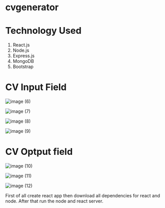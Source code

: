 # cvgenerator

# Technology Used
1. React.js
2. Node.js
3. Express.js
4. MongoDB
5. Bootstrap

# CV Input Field
![image (6)](https://user-images.githubusercontent.com/61968457/160711097-4bd67dbf-85c6-4b18-bb20-27531881bb4e.png)


![image (7)](https://user-images.githubusercontent.com/61968457/160711438-e659df0f-53ca-4152-add1-32f0b086e325.png)


![image (8)](https://user-images.githubusercontent.com/61968457/160711575-656ec194-9b9e-4eec-a83a-b90b32796fa1.png)

![image (9)](https://user-images.githubusercontent.com/61968457/160711589-eb15657b-31ab-4c29-b672-0f987383d900.png)

# CV Optput field

![image (10)](https://user-images.githubusercontent.com/61968457/160711612-40365a7f-6a70-4063-9eee-57f5fa4e168b.png)

![image (11)](https://user-images.githubusercontent.com/61968457/160711635-25ad86bb-a5af-43a5-b42d-aa823281d3d8.png)

![image (12)](https://user-images.githubusercontent.com/61968457/160711672-9a34394a-1158-4e1e-8b0a-e68fb8ff7742.png)


First of all create react app then download all dependencies for react and node. After that run the node and react server. 
